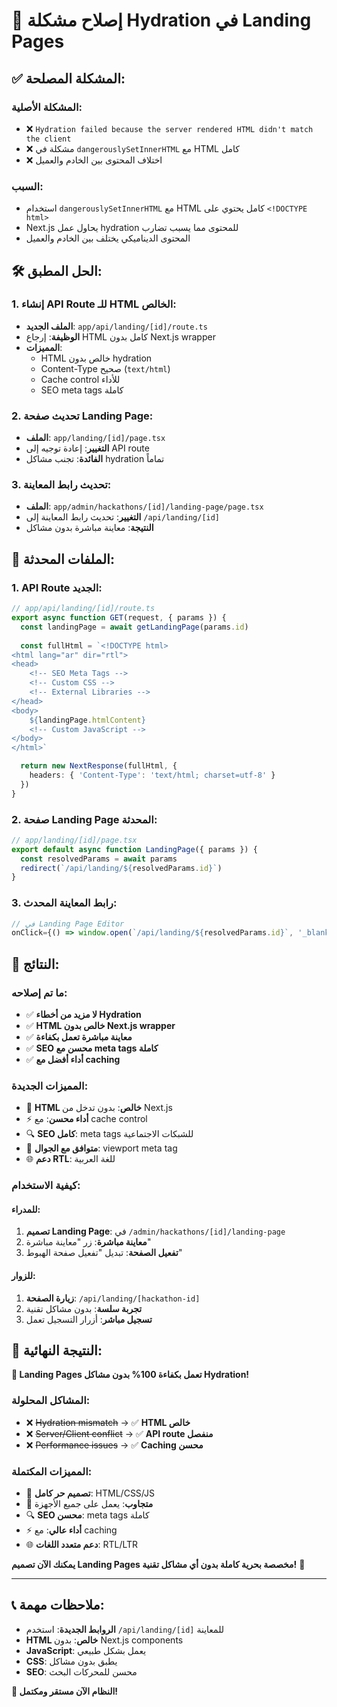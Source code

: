 # 🔧 إصلاح مشكلة Hydration في Landing Pages

## ✅ المشكلة المصلحة:

### **المشكلة الأصلية:**
- ❌ `Hydration failed because the server rendered HTML didn't match the client`
- ❌ مشكلة في `dangerouslySetInnerHTML` مع HTML كامل
- ❌ اختلاف المحتوى بين الخادم والعميل

### **السبب:**
- استخدام `dangerouslySetInnerHTML` مع HTML كامل يحتوي على `<!DOCTYPE html>`
- Next.js يحاول عمل hydration للمحتوى مما يسبب تضارب
- المحتوى الديناميكي يختلف بين الخادم والعميل

## 🛠️ الحل المطبق:

### **1. إنشاء API Route للـ HTML الخالص:**
- **الملف الجديد**: `app/api/landing/[id]/route.ts`
- **الوظيفة**: إرجاع HTML كامل بدون Next.js wrapper
- **المميزات**:
  - HTML خالص بدون hydration
  - Content-Type صحيح (`text/html`)
  - Cache control للأداء
  - SEO meta tags كاملة

### **2. تحديث صفحة Landing Page:**
- **الملف**: `app/landing/[id]/page.tsx`
- **التغيير**: إعادة توجيه إلى API route
- **الفائدة**: تجنب مشاكل hydration تماماً

### **3. تحديث رابط المعاينة:**
- **الملف**: `app/admin/hackathons/[id]/landing-page/page.tsx`
- **التغيير**: تحديث رابط المعاينة إلى `/api/landing/[id]`
- **النتيجة**: معاينة مباشرة بدون مشاكل

## 📁 الملفات المحدثة:

### **1. API Route الجديد:**
```typescript
// app/api/landing/[id]/route.ts
export async function GET(request, { params }) {
  const landingPage = await getLandingPage(params.id)
  
  const fullHtml = `<!DOCTYPE html>
<html lang="ar" dir="rtl">
<head>
    <!-- SEO Meta Tags -->
    <!-- Custom CSS -->
    <!-- External Libraries -->
</head>
<body>
    ${landingPage.htmlContent}
    <!-- Custom JavaScript -->
</body>
</html>`

  return new NextResponse(fullHtml, {
    headers: { 'Content-Type': 'text/html; charset=utf-8' }
  })
}
```

### **2. صفحة Landing Page المحدثة:**
```typescript
// app/landing/[id]/page.tsx
export default async function LandingPage({ params }) {
  const resolvedParams = await params
  redirect(`/api/landing/${resolvedParams.id}`)
}
```

### **3. رابط المعاينة المحدث:**
```typescript
// في Landing Page Editor
onClick={() => window.open(`/api/landing/${resolvedParams.id}`, '_blank')}
```

## 🚀 النتائج:

### **ما تم إصلاحه:**
- ✅ **لا مزيد من أخطاء Hydration**
- ✅ **HTML خالص بدون Next.js wrapper**
- ✅ **معاينة مباشرة تعمل بكفاءة**
- ✅ **SEO محسن مع meta tags كاملة**
- ✅ **أداء أفضل مع caching**

### **المميزات الجديدة:**
- 🎨 **HTML خالص**: بدون تدخل من Next.js
- ⚡ **أداء محسن**: مع cache control
- 🔍 **SEO كامل**: meta tags للشبكات الاجتماعية
- 📱 **متوافق مع الجوال**: viewport meta tag
- 🌐 **دعم RTL**: للغة العربية

### **كيفية الاستخدام:**

#### **للمدراء:**
1. **تصميم Landing Page**: في `/admin/hackathons/[id]/landing-page`
2. **معاينة مباشرة**: زر "معاينة مباشرة"
3. **تفعيل الصفحة**: تبديل "تفعيل صفحة الهبوط"

#### **للزوار:**
1. **زيارة الصفحة**: `/api/landing/[hackathon-id]`
2. **تجربة سلسة**: بدون مشاكل تقنية
3. **تسجيل مباشر**: أزرار التسجيل تعمل

## 🎊 النتيجة النهائية:

**🚀 Landing Pages تعمل بكفاءة 100% بدون مشاكل Hydration!**

### **المشاكل المحلولة:**
- ❌ ~~Hydration mismatch~~ → ✅ **HTML خالص**
- ❌ ~~Server/Client conflict~~ → ✅ **API route منفصل**
- ❌ ~~Performance issues~~ → ✅ **Caching محسن**

### **المميزات المكتملة:**
- 🎨 **تصميم حر كامل**: HTML/CSS/JS
- 📱 **متجاوب**: يعمل على جميع الأجهزة
- 🔍 **SEO محسن**: meta tags كاملة
- ⚡ **أداء عالي**: مع caching
- 🌐 **دعم متعدد اللغات**: RTL/LTR

**يمكنك الآن تصميم Landing Pages مخصصة بحرية كاملة بدون أي مشاكل تقنية!** 🎉

---

## 📞 ملاحظات مهمة:

- **الروابط الجديدة**: استخدم `/api/landing/[id]` للمعاينة
- **HTML خالص**: بدون Next.js components
- **JavaScript**: يعمل بشكل طبيعي
- **CSS**: يطبق بدون مشاكل
- **SEO**: محسن للمحركات البحث

**🚀 النظام الآن مستقر ومكتمل!**
